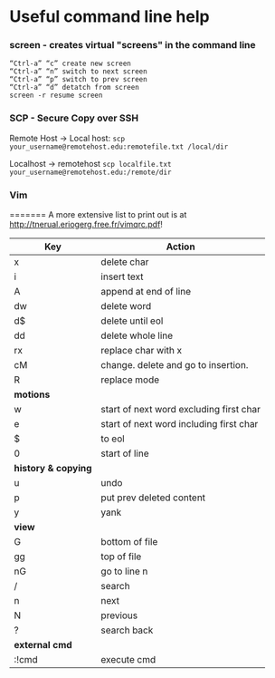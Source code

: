 # Useful command line help
### screen - creates virtual "screens" in the command line
	“Ctrl-a” “c” create new screen
	“Ctrl-a” “n” switch to next screen
	“Ctrl-a” “p” switch to prev screen
	“Ctrl-a” “d” detatch from screen
	screen -r resume screen

### SCP - Secure Copy over SSH
Remote Host -> Local host:
`scp your_username@remotehost.edu:remotefile.txt /local/dir`

Localhost -> remotehost
`scp localfile.txt your_username@remotehost.edu:/remote/dir`

### Vim
=======
A more extensive list to print out is at http://tnerual.eriogerg.free.fr/vimqrc.pdf!

| Key                    | Action                                  |
|------------------------|-----------------------------------------|
| x                      | delete char                             |
| i                      | insert text                             |
| A                      | append at end of line                   |
| dw                     | delete word                             |
| d$                     | delete until eol                        |
| dd                     | delete whole line                       |
| rx                     | replace char with x                     |
| cM                     | change. delete and go to insertion.     |
| R                      | replace mode                            |
| __motions__                                                      |
| w                      | start of next word excluding first char |
| e                      | start of next word including first char |
| $                      | to eol                                  |
| 0                      | start of line                           |
| __history & copying__                                            |
| u                      | undo                                    |
| p                      | put prev deleted content                |
| y                      | yank                                    |
| __view__                                                         |
| G                      | bottom of file                          |
| gg                     | top of file                             |
| nG                     | go to line n                            |
| /                      | search                                  |
| n                      | next                                    |
| N                      | previous                                |
| ?                      | search back                             |
| __external cmd__                                                 |
| :!cmd                  | execute cmd                             |
